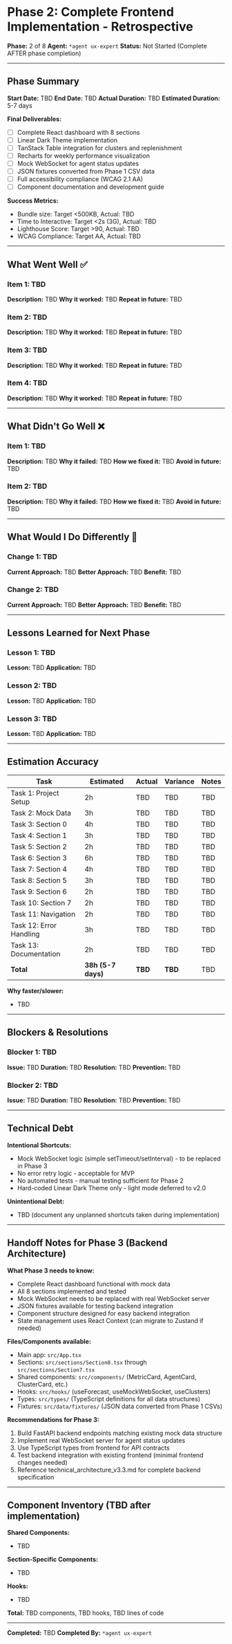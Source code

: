 # Phase 2: Complete Frontend Implementation - Retrospective

**Phase:** 2 of 8
**Agent:** `*agent ux-expert`
**Status:** Not Started (Complete AFTER phase completion)

---

## Phase Summary

**Start Date:** TBD
**End Date:** TBD
**Actual Duration:** TBD
**Estimated Duration:** 5-7 days

**Final Deliverables:**
- [ ] Complete React dashboard with 8 sections
- [ ] Linear Dark Theme implementation
- [ ] TanStack Table integration for clusters and replenishment
- [ ] Recharts for weekly performance visualization
- [ ] Mock WebSocket for agent status updates
- [ ] JSON fixtures converted from Phase 1 CSV data
- [ ] Full accessibility compliance (WCAG 2.1 AA)
- [ ] Component documentation and development guide

**Success Metrics:**
- Bundle size: Target <500KB, Actual: TBD
- Time to Interactive: Target <2s (3G), Actual: TBD
- Lighthouse Score: Target >90, Actual: TBD
- WCAG Compliance: Target AA, Actual: TBD

---

## What Went Well ✅

### Item 1: TBD
**Description:** TBD
**Why it worked:** TBD
**Repeat in future:** TBD

### Item 2: TBD
**Description:** TBD
**Why it worked:** TBD
**Repeat in future:** TBD

### Item 3: TBD
**Description:** TBD
**Why it worked:** TBD
**Repeat in future:** TBD

### Item 4: TBD
**Description:** TBD
**Why it worked:** TBD
**Repeat in future:** TBD

---

## What Didn't Go Well ❌

### Item 1: TBD
**Description:** TBD
**Why it failed:** TBD
**How we fixed it:** TBD
**Avoid in future:** TBD

### Item 2: TBD
**Description:** TBD
**Why it failed:** TBD
**How we fixed it:** TBD
**Avoid in future:** TBD

---

## What Would I Do Differently 🔄

### Change 1: TBD
**Current Approach:** TBD
**Better Approach:** TBD
**Benefit:** TBD

### Change 2: TBD
**Current Approach:** TBD
**Better Approach:** TBD
**Benefit:** TBD

---

## Lessons Learned for Next Phase

### Lesson 1: TBD
**Lesson:** TBD
**Application:** TBD

### Lesson 2: TBD
**Lesson:** TBD
**Application:** TBD

### Lesson 3: TBD
**Lesson:** TBD
**Application:** TBD

---

## Estimation Accuracy

| Task | Estimated | Actual | Variance | Notes |
|------|-----------|--------|----------|-------|
| Task 1: Project Setup | 2h | TBD | TBD | TBD |
| Task 2: Mock Data | 3h | TBD | TBD | TBD |
| Task 3: Section 0 | 4h | TBD | TBD | TBD |
| Task 4: Section 1 | 3h | TBD | TBD | TBD |
| Task 5: Section 2 | 2h | TBD | TBD | TBD |
| Task 6: Section 3 | 6h | TBD | TBD | TBD |
| Task 7: Section 4 | 4h | TBD | TBD | TBD |
| Task 8: Section 5 | 3h | TBD | TBD | TBD |
| Task 9: Section 6 | 2h | TBD | TBD | TBD |
| Task 10: Section 7 | 2h | TBD | TBD | TBD |
| Task 11: Navigation | 2h | TBD | TBD | TBD |
| Task 12: Error Handling | 3h | TBD | TBD | TBD |
| Task 13: Documentation | 2h | TBD | TBD | TBD |
| **Total** | **38h (5-7 days)** | **TBD** | **TBD** | TBD |

**Why faster/slower:**
- TBD

---

## Blockers & Resolutions

### Blocker 1: TBD
**Issue:** TBD
**Duration:** TBD
**Resolution:** TBD
**Prevention:** TBD

### Blocker 2: TBD
**Issue:** TBD
**Duration:** TBD
**Resolution:** TBD
**Prevention:** TBD

---

## Technical Debt

**Intentional Shortcuts:**
- Mock WebSocket logic (simple setTimeout/setInterval) - to be replaced in Phase 3
- No error retry logic - acceptable for MVP
- No automated tests - manual testing sufficient for Phase 2
- Hard-coded Linear Dark Theme only - light mode deferred to v2.0

**Unintentional Debt:**
- TBD (document any unplanned shortcuts taken during implementation)

---

## Handoff Notes for Phase 3 (Backend Architecture)

**What Phase 3 needs to know:**
- Complete React dashboard functional with mock data
- All 8 sections implemented and tested
- Mock WebSocket needs to be replaced with real WebSocket server
- JSON fixtures available for testing backend integration
- Component structure designed for easy backend integration
- State management uses React Context (can migrate to Zustand if needed)

**Files/Components available:**
- Main app: `src/App.tsx`
- Sections: `src/sections/Section0.tsx` through `src/sections/Section7.tsx`
- Shared components: `src/components/` (MetricCard, AgentCard, ClusterCard, etc.)
- Hooks: `src/hooks/` (useForecast, useMockWebSocket, useClusters)
- Types: `src/types/` (TypeScript definitions for all data structures)
- Fixtures: `src/data/fixtures/` (JSON data converted from Phase 1 CSVs)

**Recommendations for Phase 3:**
1. Build FastAPI backend endpoints matching existing mock data structure
2. Implement real WebSocket server for agent status updates
3. Use TypeScript types from frontend for API contracts
4. Test backend integration with existing frontend (minimal frontend changes needed)
5. Reference technical_architecture_v3.3.md for complete backend specification

---

## Component Inventory (TBD after implementation)

**Shared Components:**
- TBD

**Section-Specific Components:**
- TBD

**Hooks:**
- TBD

**Total:** TBD components, TBD hooks, TBD lines of code

---

**Completed:** TBD
**Completed By:** `*agent ux-expert`
